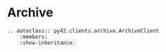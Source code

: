 # Archive

```eval_rst
.. autoclass:: py42.clients.archive.ArchiveClient
    :members:
    :show-inheritance:
```
